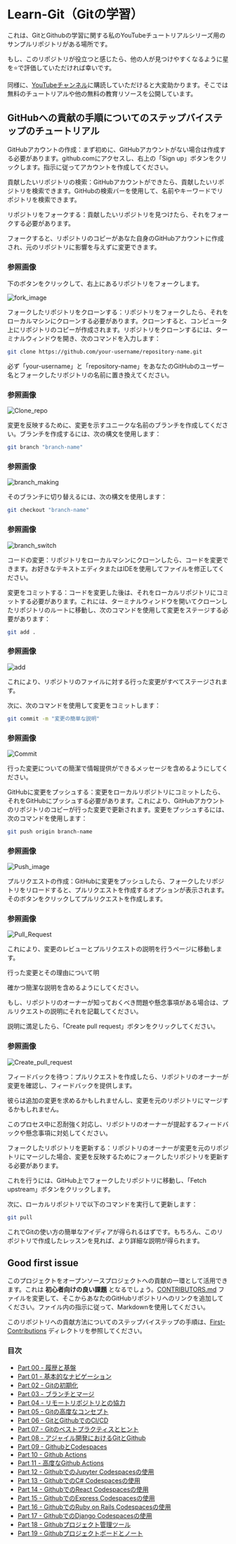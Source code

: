 # Learn-Git（Gitの学習）

これは、GitとGithubの学習に関する私のYouTubeチュートリアルシリーズ用のサンプルリポジトリがある場所です。

もし、このリポジトリが役立つと感じたら、他の人が見つけやすくなるように星を⭐で評価していただければ幸いです。

同様に、[YouTubeチャンネル](https://www.youtube.com/@richardcallaby)に購読していただけると大変助かります。そこでは無料のチュートリアルや他の無料の教育リソースを公開しています。

## GitHubへの貢献の手順についてのステップバイステップのチュートリアル

GitHubアカウントの作成：まず初めに、GitHubアカウントがない場合は作成する必要があります。github.comにアクセスし、右上の「Sign up」ボタンをクリックします。指示に従ってアカウントを作成してください。

貢献したいリポジトリの検索：GitHubアカウントができたら、貢献したいリポジトリを検索できます。GitHubの検索バーを使用して、名前やキーワードでリポジトリを検索できます。

リポジトリをフォークする：貢献したいリポジトリを見つけたら、それをフォークする必要があります。

フォークすると、リポジトリのコピーがあなた自身のGitHubアカウントに作成され、元のリポジトリに影響を与えずに変更できます。

### 参照画像
下のボタンをクリックして、右上にあるリポジトリをフォークします。

![fork_image](./images/Readme_images/fork.png)

フォークしたリポジトリをクローンする：リポジトリをフォークしたら、それをローカルマシンにクローンする必要があります。クローンすると、コンピュータ上にリポジトリのコピーが作成されます。リポジトリをクローンするには、ターミナルウィンドウを開き、次のコマンドを入力します：

```bash
git clone https://github.com/your-username/repository-name.git
```
必ず「your-username」と「repository-name」をあなたのGitHubのユーザー名とフォークしたリポジトリの名前に置き換えてください。

### 参照画像
![Clone_repo](./images/Readme_images/Clone.png)

変更を反映するために、変更を示すユニークな名前のブランチを作成してください。ブランチを作成するには、次の構文を使用します：

```bash
git branch "branch-name"
```
### 参照画像
![branch_making](./images/Readme_images/Branch_making.png)

そのブランチに切り替えるには、次の構文を使用します：

```bash
git checkout "branch-name"
```
### 参照画像
![branch_switch](./images/Readme_images/branch_switch.png)

コードの変更：リポジトリをローカルマシンにクローンしたら、コードを変更できます。お好きなテキストエディタまたはIDEを使用してファイルを修正してください。

変更をコミットする：コードを変更した後は、それをローカルリポジトリにコミットする必要があります。これには、ターミナルウィンドウを開いてクローンしたリポジトリのルートに移動し、次のコマンドを使用して変更をステージする必要があります：

```bash
git add .
```

### 参照画像
![add](./images/Readme_images/add.png)

これにより、リポジトリのファイルに対する行った変更がすべてステージされます。

次に、次のコマンドを使用して変更をコミットします：

```bash
git commit -m "変更の簡単な説明"
```

### 参照画像
![Commit](./images/Readme_images/commit.png)

行った変更についての簡潔で情報提供ができるメッセージを含めるようにしてください。

GitHubに変更をプッシュする：変更をローカルリポジトリにコミットしたら、それをGitHubにプッシュする必要があります。これにより、GitHubアカウントのリポジトリのコピーが行った変更で更新されます。変更をプッシュするには、次のコマンドを使用します：

```bash
git push origin branch-name
```

### 参照画像
![Push_image](./images/Readme_images/push.png)

プルリクエストの作成：GitHubに変更をプッシュしたら、フォークしたリポジトリをリロードすると、プルリクエストを作成するオプションが表示されます。そのボタンをクリックしてプルリクエストを作成します。

### 参照画像
![Pull_Request](./images/Readme_images/pull%20request.png)

これにより、変更のレビューとプルリクエストの説明を行うページに移動します。

行った変更とその理由について明

確かつ簡潔な説明を含めるようにしてください。

もし、リポジトリのオーナーが知っておくべき問題や懸念事項がある場合は、プルリクエストの説明にそれを記載してください。

説明に満足したら、「Create pull request」ボタンをクリックしてください。

### 参照画像
![Create_pull_request](./images/Readme_images/Create_pull_request.png)

フィードバックを待つ：プルリクエストを作成したら、リポジトリのオーナーが変更を確認し、フィードバックを提供します。

彼らは追加の変更を求めるかもしれませんし、変更を元のリポジトリにマージするかもしれません。

このプロセス中に忍耐強く対応し、リポジトリのオーナーが提起するフィードバックや懸念事項に対処してください。

フォークしたリポジトリを更新する：リポジトリのオーナーが変更を元のリポジトリにマージした場合、変更を反映するためにフォークしたリポジトリを更新する必要があります。

これを行うには、GitHub上でフォークしたリポジトリに移動し、「Fetch upstream」ボタンをクリックします。

次に、ローカルリポジトリで以下のコマンドを実行して更新します：

```bash
git pull
```

これでGitの使い方の簡単なアイディアが得られるはずです。もちろん、このリポジトリで作成したレッスンを見れば、より詳細な説明が得られます。

## Good first issue

このプロジェクトをオープンソースプロジェクトへの貢献の一環として活用できます。これは **初心者向けの良い課題** となるでしょう。[CONTRIBUTORS.md](https://github.com/rcallaby/Learn-Git/blob/main/CONTRIBUTORS.md) ファイルを変更して、そこからあなたのGitHubリポジトリへのリンクを追加してください。ファイル内の指示に従って、Markdownを使用してください。

このリポジトリへの貢献方法についてのステップバイステップの手順は、[First-Contributions](https://github.com/rcallaby/Learn-Git/tree/main/First-Contributions) ディレクトリを参照してください。

### 目次

- [Part 00 - 履歴と基盤](https://github.com/rcallaby/Learn-Git/blob/main/Lessons/ja/Part-00/part-00.md)
- [Part 01 - 基本的なナビゲーション](https://github.com/rcallaby/Learn-Git/blob/main/Lessons/ja/Part-01/part-01.md)
- [Part 02 - Gitの初期化](https://github.com/rcallaby/Learn-Git/blob/main/Lessons/ja/Part-02/part-02.md)
- [Part 03 - ブランチとマージ](https://github.com/rcallaby/Learn-Git/blob/main/Lessons/ja/Part-03/Part-03.md)
- [Part 04 - リモートリポジトリとの協力](https://github.com/rcallaby/Learn-Git/tree/main/Lessons/ja/Part-04/Part-04.md)
- [Part 05 - Gitの高度なコンセプト](https://github.com/rcallaby/Learn-Git/blob/main/Lessons/ja/Part-05/Part-05.md)
- [Part 06 - GitとGithubでのCI/CD](https://github.com/rcallaby/Learn-Git/blob/main/Lessons/ja/Part-06/Part-06.md)
- [Part 07 - Gitのベストプラクティスとヒント](https://github.com/rcallaby/Learn-Git/blob/main/Lessons/ja/Part-07/Part-07.md)
- [Part 08 - アジャイル開発におけるGitとGithub](https://github.com/rcallaby/Learn-Git/blob/main/Lessons/ja/Part-08/Part-08.md)
- [Part 09 - GithubとCodespaces](https://github.com/rcallaby/Learn-Git/blob/main/Lessons/ja/Part-09/Part-09.md)
- [Part 10 - Github Actions](https://github.com/rcallaby/Learn-Git/blob/main/Lessons/ja/Part-10/Part-10.md)
- [Part 11 - 高度なGithub Actions](https://github.com/rcallaby/Learn-Git/blob/main/Lessons/ja/Part-11/Part-11.md)
- [Part 12 - GithubでのJupyter Codespacesの使用](https://github.com/rcallaby/Learn-Git/blob/main/Lessons/ja/Part-12/Part-12.md)
- [Part 13 - GithubでのC# Codespacesの使用](https://github.com/rcallaby/Learn-Git/blob/main/Lessons/ja/Part-13/Part-13.md)
- [Part 14 - GithubでのReact Codespacesの使用](https://github.com/rcallaby/Learn-Git/blob/main/Lessons/ja/Part-14/Part-14.md)
- [Part 15 - GithubでのExpress Codespacesの使用](https://github.com/rcallaby/Learn-Git/blob/main/Lessons/ja/Part-15/Part-15.md)
- [Part 16 - GithubでのRuby on Rails Codespacesの使用](https://github.com/rcallaby/Learn-Git/blob/main/Lessons/ja/Part-16/Part-16.md)
- [Part 17 - GithubでのDjango Codespacesの使用](https://github.com/rcallaby/Learn-Git/blob/main/Lessons/ja/Part-17/Part-17.md)
- [Part 18 - Githubプロジェクト管理ツール](https://github.com/rcallaby/Learn-Git/blob/main/Lessons/ja/Part-18/Part-18.md)
- [Part 19 - Githubプロジェクトボードとノート](https://github.com/rcallaby/Learn-Git/blob/main/Lessons/ja/Part-19/Part-19.md)

